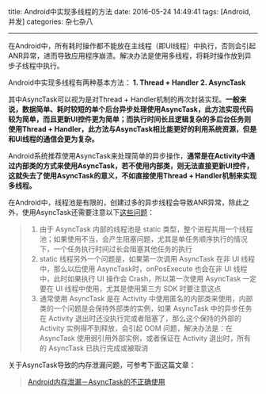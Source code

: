 title: Android中实现多线程的方法
date: 2016-05-24 14:49:41
tags: [Android, 并发]
categories: 杂七杂八

---

在Android中，所有耗时操作都不能放在主线程（即UI线程）中执行，否则会引起ANR异常，进而导致应用程序崩溃。解决办法是使用多线程，将耗时操作放到异步子线程中执行。

Android中实现多线程有两种基本方法：
**1. Thread + Handler**
**2. AsyncTask**

<!--more-->

其中AsyncTask可以视为是对Thread + Handler机制的再次封装实现。**一般来说，数据简单、耗时较短的单个后台异步处理使用AsyncTask，此方法实现代码较为简单，而且更新UI控件更为简单；而执行时间长且逻辑复杂的多后台任务则使用Thread + Handler，此方法与AsyncTask相比能更好的利用系统资源，但是和UI线程的通信会更为复杂。**

Android系统推荐使用AsyncTask来处理简单的异步操作，**通常是在Activity中通过内部类的方式来使用AsyncTask，若不使用内部类，则无法直接更新UI控件，这就失去了使用AsyncTask的意义，不如直接使用Thread + Handler机制来实现多线程。**

在Android中，线程池是有限的，创建过多的异步线程会导致ANR异常，除此之外，使用AsyncTask还需要注意以下[这些问题](http://ruikye.com/2014/08/28/AsyncTask-%E7%9A%84%E4%BD%BF%E7%94%A8/)：

> 1. 由于 AsyncTask 内部的线程池是 static 类型，整个进程共用一个线程池；如果使用不当，会产生阻塞问题，尤其是单任务顺序执行的情况下，一个任务执行时间过长会阻塞其他任务的执行
> 2. static 线程另外一个问题是，如果第一次调用 AsyncTask 在非 UI 线程中，那么以后使用 AsyncTask时，onPosExecute 也会在非 UI 线程中，此时如果执行 UI 操作会 Crash，所以第一次使用 AsyncTask 一定要在 UI 线程中使用，尤其是使用第三方 SDK 时要注意这点
> 3. 通常使用 AsyncTask 是在 Activity 中使用匿名的内部类来使用，内部类的一个问题是会保持外部类的实例，如果 AsyncTask 中的异步任务在 Activity 退出时还没执行完或者阻塞了，那么这个保持的外部的 Activity 实例得不到释放，会引起 OOM 问题，解决办法是：在 AsyncTask 使用弱引用外部实例，或者保证在 Activity 退出时，所有的 AsyncTask 已执行完成或被取消

关于AsyncTask导致的内存泄漏问题，可参考下面这篇文章：

> [Android内存泄漏－AsyncTask的不正确使用](http://huxian99.github.io/2015/09/15/Android%E5%86%85%E5%AD%98%E6%B3%84%E6%BC%8F%EF%BC%8DAsyncTask%E7%9A%84%E4%B8%8D%E6%AD%A3%E7%A1%AE%E4%BD%BF%E7%94%A8/)